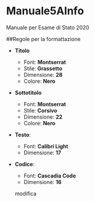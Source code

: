 # Manuale5AInfo
Manuale per Esame di Stato 2020

##Regole per la formattazione
* **Titolo**
    * Font: **Montserrat**
    * Stile: **Grassetto**
    * Dimensione: **28**
    * Colore: **Nero**
    
* **Sottotitolo**
    * Font: **Montserrat**
    * Stile: **Corsivo**
    * Dimensione: **22**
    * Colore: **Nero**
* **Testo**:
    * Font: **Calibri Light**
    * Dimensione: **17**
* **Codice**:
    * Font: **Cascadia Code**
    * Dimensione: **16**
    
    
    modifica
